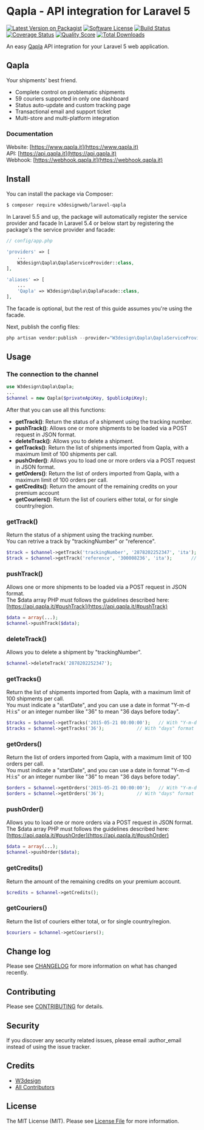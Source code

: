 # Qapla - API integration for Laravel 5

[![Latest Version on Packagist][ico-version]][link-packagist]
[![Software License][ico-license]](LICENSE.md)
[![Build Status][ico-travis]][link-travis]
[![Coverage Status][ico-scrutinizer]][link-scrutinizer]
[![Quality Score][ico-code-quality]][link-code-quality]
[![Total Downloads][ico-downloads]][link-downloads]

An easy [Qapla](https://www.qapla.it/) API integration for your Laravel 5 web application.

## Qapla
Your shipments' best friend.
- Complete control on problematic shipments
- 59 couriers supported in only one dashboard
- Status auto-update and custom tracking page
- Transactional email and support ticket
- Multi-store and multi-platform integration

### 	Documentation
Website: [https://www.qapla.it](https://www.qapla.it)<br>
API: [https://api.qapla.it](https://api.qapla.it)<br>
Webhook: [https://webhook.qapla.it](https://webhook.qapla.it)

## Install

You can install the package via Composer:

``` bash
$ composer require w3designweb/laravel-qapla
```
In Laravel 5.5 and up, the package will automatically register the service provider and facade
In Laravel 5.4 or below start by registering the package's the service provider and facade:

``` php
// config/app.php

'providers' => [
    ...
    W3design\Qapla\QaplaServiceProvider::class,
],

'aliases' => [
    ...
    'Qapla' => W3design\Qapla\QaplaFacade::class,
],
```
The facade is optional, but the rest of this guide assumes you're using the facade.

Next, publish the config files:

``` php
php artisan vendor:publish --provider="W3design\Qapla\QaplaServiceProvider" --tag="config"
```

## Usage
### The connection to the channel
``` php
use W3design\Qapla\Qapla;
...
$channel = new Qapla($privateApiKey, $publicApiKey);
```

After that you can use all this functions:
- **getTrack()**: Return the status of a shipment using the tracking number.
- **pushTrack()**: Allows one or more shipments to be loaded via a POST request in JSON format.
- **deleteTrack()**: Allows you to delete a shipment.
- **getTracks()**: Return the list of shipments imported from Qapla, with a maximum limit of 100 shipments per call.
- **pushOrder()**: Allows you to load one or more orders via a POST request in JSON format.
- **getOrders()**: Return the list of orders imported from Qapla, with a maximum limit of 100 orders per call.
- **getCredits()**: Return the amount of the remaining credits on your premium account
- **getCouriers()**: Return the list of couriers either total, or for single country/region.

### getTrack()
Return the status of a shipment using the tracking number.<br>
You can retrive a track by "trackingNumber" or "reference".
``` php
$track = $channel->getTrack('trackingNumber', '2878202252347', 'ita');	// by "trackingNumber"
$track = $channel->getTrack('reference', '300008236', 'ita');		// by "reference"
```

### pushTrack()
Allows one or more shipments to be loaded via a POST request in JSON format.<br>
The $data array PHP must follows the guidelines described here: [https://api.qapla.it/#pushTrack](https://api.qapla.it/#pushTrack)
``` php
$data = array(...);
$channel->pushTrack($data);
```

### deleteTrack()
Allows you to delete a shipment by "trackingNumber".
``` php
$channel->deleteTrack('2878202252347');
```

### getTracks()
Return the list of shipments imported from Qapla, with a maximum limit of 100 shipments per call.<br>
You must indicate a "startDate", and you can use a date in format "Y-m-d H:i:s" or an integer number like "36" to mean "36 days before today".
``` php
$tracks = $channel->getTracks('2015-05-21 00:00:00');	// With "Y-m-d H:i:s" format
$tracks = $channel->getTracks('36');			// With "days" format
```

### getOrders()
Return the list of orders imported from Qapla, with a maximum limit of 100 orders per call.<br>
You must indicate a "startDate", and you can use a date in format "Y-m-d H:i:s" or an integer number like "36" to mean "36 days before today".
``` php
$orders = $channel->getOrders('2015-05-21 00:00:00');	// With "Y-m-d H:i:s" format
$orders = $channel->getOrders('36');			// With "days" format
```

### pushOrder()
Allows you to load one or more orders via a POST request in JSON format.<br>
The $data array PHP must follows the guidelines described here: [https://api.qapla.it/#pushOrder](https://api.qapla.it/#pushOrder)
``` php
$data = array(...);
$channel->pushOrder($data);
```

### getCredits()
Return the amount of the remaining credits on your premium account.
``` php
$credits = $channel->getCredits();
```

### getCouriers()
Return the list of couriers either total, or for single country/region.
``` php
$couriers = $channel->getCouriers();
```

## Change log

Please see [CHANGELOG](CHANGELOG.md) for more information on what has changed recently.

## Contributing

Please see [CONTRIBUTING](CONTRIBUTING.md) for details.

## Security

If you discover any security related issues, please email :author_email instead of using the issue tracker.

## Credits

- [W3design][link-author]
- [All Contributors][link-contributors]

## License

The MIT License (MIT). Please see [License File](LICENSE.md) for more information.

[ico-version]: https://img.shields.io/packagist/v/w3designweb/laravel-qapla.svg?style=flat-square
[ico-license]: https://img.shields.io/badge/license-MIT-brightgreen.svg?style=flat-square
[ico-travis]: https://img.shields.io/travis/w3designweb/laravel-qapla/master.svg?style=flat-square
[ico-scrutinizer]: https://img.shields.io/scrutinizer/coverage/g/w3designweb/laravel-qapla.svg?style=flat-square
[ico-code-quality]: https://img.shields.io/scrutinizer/g/w3designweb/laravel-qapla.svg?style=flat-square
[ico-downloads]: https://img.shields.io/packagist/dt/w3designweb/laravel-qapla.svg?style=flat-square

[link-packagist]: https://packagist.org/packages/w3designweb/laravel-qapla
[link-travis]: https://travis-ci.org/w3designweb/laravel-qapla
[link-scrutinizer]: https://scrutinizer-ci.com/g/w3designweb/laravel-qapla/code-structure
[link-code-quality]: https://scrutinizer-ci.com/g/w3designweb/laravel-qapla
[link-downloads]: https://packagist.org/packages/w3designweb/laravel-qapla
[link-author]: https://github.com/w3designweb
[link-contributors]: ../../contributors
